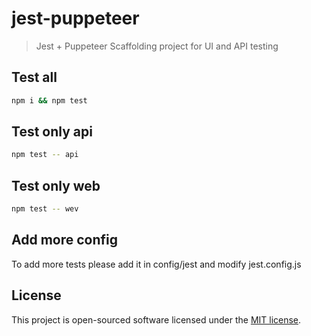 # jest-puppeteer
> Jest + Puppeteer Scaffolding project for UI and API testing

## Test all

```bash
npm i && npm test
```

## Test only api

```bash
npm test -- api
```
## Test only web

```bash
npm test -- wev
```

## Add more config

To add more tests please add it in config/jest and modify jest.config.js

## License

This project is open-sourced software licensed under the [MIT license](http://opensource.org/licenses/MIT).
